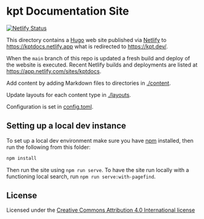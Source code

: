 # kpt Documentation Site

[![Netlify Status](https://api.netlify.com/api/v1/badges/57cfe7e6-fce7-4a0e-b00b-f6cc68b3f506/deploy-status)](https://app.netlify.com/projects/kptdocs/deploys)

This directory contains a [Hugo](https://gohugo.io) web site published via [Netlify](https://www.netlify.com/) to
<https://kptdocs.netlify.app> what is redirected to <https://kpt.dev/>.

When the `main` branch of this repo is updated a fresh build and deploy of the website is executed. Recent Netlify
builds and deployments are listed at <https://app.netlify.com/sites/kptdocs>.

Add content by adding Markdown files to directories in [./content](./content).

Update layouts for each content type in [./layouts](./layouts/).

Configuration is set in [config.toml](./config.toml).

## Setting up a local dev instance

To set up a local dev environment make sure you have [npm](https://www.npmjs.com/) installed, then run the following
from this folder:

```sh
npm install
```

Then run the site using `npm run serve`. To have the site run locally with a functioning local search, run
`npm run serve:with-pagefind`.

## License

Licensed under the [Creative Commons Attribution 4.0 International license](LICENSE-documentation)
 
